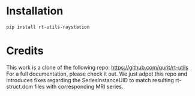 # Installation
```
pip install rt-utils-raystation
```

# Credits

This work is a clone of the following repo: https://github.com/qurit/rt-utils
For a full documentation, please check it out. 
We just adpot this repo and introduces fixes regarding the SeriesInstanceUID to match resulting rt-struct.dcm files with corresponding MRI series. 